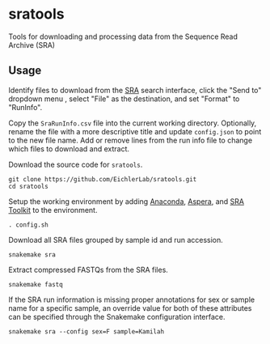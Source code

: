 # sratools

Tools for downloading and processing data from the Sequence Read Archive (SRA)

## Usage

Identify files to download from the [SRA](http://www.ncbi.nlm.nih.gov/sra)
search interface, click the "Send to" dropdown menu , select "File" as the
destination, and set "Format" to "RunInfo".

Copy the `SraRunInfo.csv` file into the current working directory. Optionally,
rename the file with a more descriptive title and update `config.json` to point
to the new file name. Add or remove lines from the run info file to change which
files to download and extract.

Download the source code for `sratools`.

    git clone https://github.com/EichlerLab/sratools.git
    cd sratools

Setup the working environment by adding [Anaconda](https://www.continuum.io),
[Aspera](http://downloads.asperasoft.com/downloads), and [SRA
Toolkit](https://github.com/ncbi/sra-tools) to the environment.

    . config.sh

Download all SRA files grouped by sample id and run accession.

    snakemake sra

Extract compressed FASTQs from the SRA files.

    snakemake fastq

If the SRA run information is missing proper annotations for sex or sample name
for a specific sample, an override value for both of these attributes can be
specified through the Snakemake configuration interface.

    snakemake sra --config sex=F sample=Kamilah
